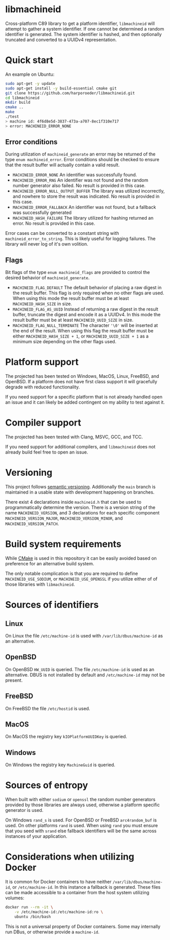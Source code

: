 # libmachineid

Cross-platform C89 library to get a platform identifier, `libmachineid` will
attempt to gather a system identifier. If one cannot be determined a random
identifier is generated. The system identifier is hashed, and then optionally
truncated and converted to a UUIDv4 representation.

# Quick start

An example on Ubuntu:

```bash
sudo apt-get -y update
sudo apt-get install -y build-essential cmake git
git clone https://github.com/harporoeder/libmachineid.git
cd libmachineid
mkdir build
cmake ..
make
./test
> machine id: 4f6d8e5d-3837-473a-a707-8ec1f310e717
> error: MACHINEID_ERROR_NONE
```

## Error conditions

During utilization of `machineid_generate` an error may be returned of the
type `enum machineid_error`. Error conditions should be checked to ensure
that the result buffer will actually contain a valid result.

* `MACHINEID_ERROR_NONE` An identifier was successfully found.
* `MACHINEID_ERROR_RNG` An identifier was not found and the random number
generator also failed. No result is provided in this case.
* `MACHINEID_ERROR_NULL_OUTPUT_BUFFER` The library was utilized incorrectly,
and nowhere to store the result was indicated. No result is provided in this
case.
* `MACHINEID_ERROR_FALLBACK` An identifier was not found, but a fallback
was successfully generated
* `MACHINEID_HASH_FAILURE` The library utilized for hashing returned an error.
No result is provided in this case.

Error cases can be converted to a constant string with
`machineid_error_to_string`. This is likely useful for logging failures. The
library will never log of it's own volition.

## Flags

Bit flags of the type `enum machineid_flags` are provided to control the
desired behavior of `machineid_generate`.

* `MACHINEID_FLAG_DEFAULT` The default behavior of placing a raw digest in the
result buffer. This flag is only required when no other flags are used. When
using this mode the result buffer must be at least `MACHINEID_HASH_SIZE` in
size.
* `MACHINEID_FLAG_AS_UUID` Instead of returning a raw digest in the result 
buffer, truncate the digest and encode it as a UUIDv4. In this mode the
result buffer must be at least `MACHINEID_UUID_SIZE` in size.
* `MACHINEID_FLAG_NULL_TERMINATE` The character `'\0'` will be inserted at the
end of the result. When using this flag the result buffer must be either
`MACHINEID_HASH_SIZE + 1`, or `MACHINEID_UUID_SIZE + 1` as a minimum size
depending on the other flags used.

# Platform support

The projected has been tested on Windows, MacOS, Linux, FreeBSD, and OpenBSD.
If a platform does not have first class support it will gracefully degrade with
reduced functionality.

If you need support for a specific platform that is not already handled open
an issue and it can likely be added contingent on my ability to test against it.

# Compiler support

The projected has been tested with Clang, MSVC, GCC, and TCC.

If you need support for additional compilers, and `libmachineid` does not
already build feel free to open an issue.

# Versioning

This project follows [semantic versioning](https://semver.org/). Additionally
the `main` branch is maintained in a usable state with development happening
on branches.

There exist 4 declarations inside `machineid.h` that can be used to
programmatically determine the version. There is a version string of the name
`MACHINEID_VERSION`, and 3 declarations for each specific component
`MACHINEID_VERSION_MAJOR`, `MACHINEID_VERSION_MINOR`,
and `MACHINEID_VERSION_PATCH`.

# Build system requirements

While [CMake](https://cmake.org/) is used in this repository it can be easily
avoided based on preference for an alternative build system.

The only notable complication is that you are required to define
`MACHINEID_USE_SODIUM`, or `MACHINEID_USE_OPENSSL` if you utilize either of
of those libraries with `libmachineid`.

# Sources of identifiers

## Linux

On Linux the file `/etc/machine-id` is used with `/var/lib/dbus/machine-id`
as an alternative.

## OpenBSD

On OpenBSD `HW_UUID` is queried. The file `/etc/machine-id` is used as an
alternative. DBUS is not installed by default and `/etc/machine-id` may not
be present.

## FreeBSD

On FreeBSD the file `/etc/hostid` is used.

## MacOS

On MacOS the registry key `kIOPlatformUUIDKey` is queried.

## Windows

On Windows the registry key `MachineGuid` is queried.

# Sources of entropy

When built with either `sodium` or `openssl` the random number generators
provided by those libraries are always used, otherwise a platform specific
generator is used.

On Windows `rand_s` is used. For OpenBSD or FreeBSD `arc4random_buf` is used.
On other platforms `rand` is used. When using `rand` you must ensure that you
seed with `srand` else fallback identifiers will be the same across
instances of your application.

# Considerations when utilizing Docker

It is common for Docker containers to have neither `/var/lib/dbus/machine-id`,
or `/etc/machine-id`. In this instance a fallback is generated. These files
can be made accessible to a container from the host system utilizing volumes:

```bash
docker run --rm -it \
    -v /etc/machine-id:/etc/machine-id:ro \
    ubuntu /bin/bash
```

This is not a universal property of Docker containers. Some may internally
run DBus, or otherwise provide a `machine-id`.